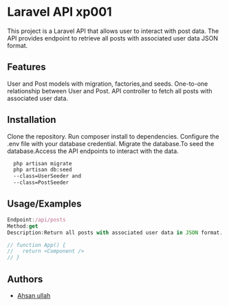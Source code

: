 
# Laravel API xp001

This project is a Laravel API that allows user to interact with post data.
The API provides endpoint to retrieve all posts with associated user data JSON format.


## Features

User and Post models with migration, factories,and seeds.
One-to-one relationship between User and Post.
API controller to fetch all posts with associated user data.


## Installation

Clone the repository.
Run composer install to dependencies.
Configure the .env file with your database credential.
Migrate the database.To seed the database.Access the API endpoints to interact with the data.

```bash
  php artisan migrate
  php artisan db:seed
  --class=UserSeeder and
  --class=PostSeeder
```
## Usage/Examples

```javascript
Endpoint:/api/posts
Method:get
Description:Return all posts with associated user data in JSON format.

// function App() {
//   return <Component />
// }
```


## Authors

- [Ahsan ullah](https://github.com/ahsan-ullah999)



